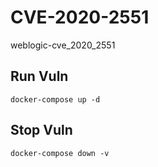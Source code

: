 # CVE-2020-2551

weblogic-cve_2020_2551

## Run Vuln

```
docker-compose up -d
```

## Stop Vuln

```
docker-compose down -v
```

